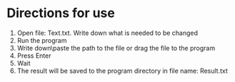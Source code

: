 # Directions for use

1. Open file: Text.txt. Write down what is needed to be changed
2. Run the program
3. Write down\paste the path to the file or drag the file to the program
4. Press Enter 
5. Wait
6. The result will be saved to the program directory in file name: Result.txt
